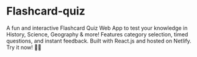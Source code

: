 # Flashcard-quiz
A fun and interactive Flashcard Quiz Web App to test your knowledge in History, Science, Geography &amp; more! Features category selection, timed questions, and instant feedback. Built with React.js and hosted on Netlify. Try it now! 🎯🧠
